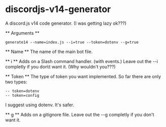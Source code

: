 # discordjs-v14-generator
A discord.js v14 code generator. (I was getting lazy ok???)


** Arguments **
```
generate14 --name=index.js --i=true --token=dotenv --g=true
```

** Name **
The name of the main bot file.

** i **
Adds on a Slash command handler. (with events.)
Leave out the --i completly if you don\t want it.
(Why wouldn't you???)

** Token **
The type of token you want implemented.
So far there are only two types:
```
-- token=dotenv
-- token=config
```
I suggest using dotenv. It's safer.

** g **
Adds on a gitignore file.
Leave out the --g completly if you don't want it.
